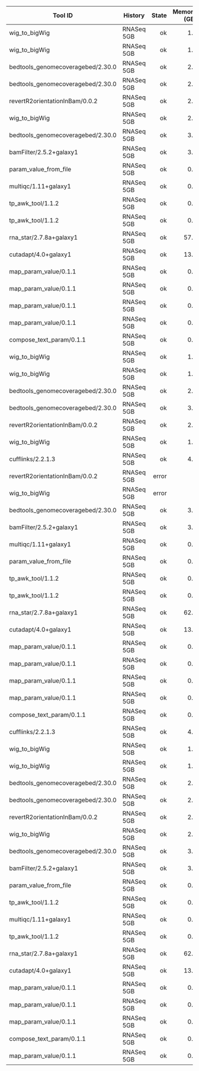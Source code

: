 | Tool ID | History | State | Memory (GB) | Runtime (sec)|
|---|---|---:|---:|---:|
| wig_to_bigWig | RNASeq 5GB | ok | 1.4 |    17 |
| wig_to_bigWig | RNASeq 5GB | ok | 1.3 |    17 |
| bedtools_genomecoveragebed/2.30.0 | RNASeq 5GB | ok | 2.5 |   156 |
| bedtools_genomecoveragebed/2.30.0 | RNASeq 5GB | ok | 2.8 |   154 |
| revertR2orientationInBam/0.0.2 | RNASeq 5GB | ok | 2.2 |   457 |
| wig_to_bigWig | RNASeq 5GB | ok | 2.6 |    36 |
| bedtools_genomecoveragebed/2.30.0 | RNASeq 5GB | ok | 3.8 |   204 |
| bamFilter/2.5.2+galaxy1 | RNASeq 5GB | ok | 3.8 |   725 |
| param_value_from_file | RNASeq 5GB | ok | 0.2 |     4 |
| multiqc/1.11+galaxy1 | RNASeq 5GB | ok | 0.1 |    14 |
| tp_awk_tool/1.1.2 | RNASeq 5GB | ok | 0.1 |     1 |
| tp_awk_tool/1.1.2 | RNASeq 5GB | ok | 0.1 |     2 |
| rna_star/2.7.8a+galaxy1 | RNASeq 5GB | ok | 57.2 |   695 |
| cutadapt/4.0+galaxy1 | RNASeq 5GB | ok | 13.5 |   390 |
| map_param_value/0.1.1 | RNASeq 5GB | ok | 0.2 |     4 |
| map_param_value/0.1.1 | RNASeq 5GB | ok | 0.2 |     3 |
| map_param_value/0.1.1 | RNASeq 5GB | ok | 0.2 |     4 |
| map_param_value/0.1.1 | RNASeq 5GB | ok | 0.2 |     3 |
| compose_text_param/0.1.1 | RNASeq 5GB | ok | 0.2 |     4 |
| wig_to_bigWig | RNASeq 5GB | ok | 1.4 |    18 |
| wig_to_bigWig | RNASeq 5GB | ok | 1.3 |    17 |
| bedtools_genomecoveragebed/2.30.0 | RNASeq 5GB | ok | 2.3 |   157 |
| bedtools_genomecoveragebed/2.30.0 | RNASeq 5GB | ok | 3.0 |   154 |
| revertR2orientationInBam/0.0.2 | RNASeq 5GB | ok | 2.2 |   450 |
| wig_to_bigWig | RNASeq 5GB | ok | 1.8 |    33 |
| cufflinks/2.2.1.3 | RNASeq 5GB | ok | 4.8 |  2849 |
| revertR2orientationInBam/0.0.2 | RNASeq 5GB | error |  |  |
| wig_to_bigWig | RNASeq 5GB | error |  |  |
| bedtools_genomecoveragebed/2.30.0 | RNASeq 5GB | ok | 3.8 |   204 |
| bamFilter/2.5.2+galaxy1 | RNASeq 5GB | ok | 3.1 |   754 |
| multiqc/1.11+galaxy1 | RNASeq 5GB | ok | 0.1 |    12 |
| param_value_from_file | RNASeq 5GB | ok | 0.2 |     4 |
| tp_awk_tool/1.1.2 | RNASeq 5GB | ok | 0.1 |     1 |
| tp_awk_tool/1.1.2 | RNASeq 5GB | ok | 0.1 |     1 |
| rna_star/2.7.8a+galaxy1 | RNASeq 5GB | ok | 62.5 |   748 |
| cutadapt/4.0+galaxy1 | RNASeq 5GB | ok | 13.5 |   383 |
| map_param_value/0.1.1 | RNASeq 5GB | ok | 0.2 |     4 |
| map_param_value/0.1.1 | RNASeq 5GB | ok | 0.2 |     4 |
| map_param_value/0.1.1 | RNASeq 5GB | ok | 0.2 |     4 |
| map_param_value/0.1.1 | RNASeq 5GB | ok | 0.2 |     4 |
| compose_text_param/0.1.1 | RNASeq 5GB | ok | 0.2 |     3 |
| cufflinks/2.2.1.3 | RNASeq 5GB | ok | 4.1 |  2842 |
| wig_to_bigWig | RNASeq 5GB | ok | 1.4 |    17 |
| wig_to_bigWig | RNASeq 5GB | ok | 1.3 |    16 |
| bedtools_genomecoveragebed/2.30.0 | RNASeq 5GB | ok | 2.5 |   156 |
| bedtools_genomecoveragebed/2.30.0 | RNASeq 5GB | ok | 2.8 |   154 |
| revertR2orientationInBam/0.0.2 | RNASeq 5GB | ok | 2.2 |   456 |
| wig_to_bigWig | RNASeq 5GB | ok | 2.6 |    34 |
| bedtools_genomecoveragebed/2.30.0 | RNASeq 5GB | ok | 3.8 |   203 |
| bamFilter/2.5.2+galaxy1 | RNASeq 5GB | ok | 3.8 |   715 |
| param_value_from_file | RNASeq 5GB | ok | 0.2 |     4 |
| tp_awk_tool/1.1.2 | RNASeq 5GB | ok | 0.1 |     1 |
| multiqc/1.11+galaxy1 | RNASeq 5GB | ok | 0.1 |     7 |
| tp_awk_tool/1.1.2 | RNASeq 5GB | ok | 0.1 |     1 |
| rna_star/2.7.8a+galaxy1 | RNASeq 5GB | ok | 62.5 |   697 |
| cutadapt/4.0+galaxy1 | RNASeq 5GB | ok | 13.5 |   357 |
| map_param_value/0.1.1 | RNASeq 5GB | ok | 0.2 |     4 |
| map_param_value/0.1.1 | RNASeq 5GB | ok | 0.2 |     3 |
| map_param_value/0.1.1 | RNASeq 5GB | ok | 0.2 |     4 |
| compose_text_param/0.1.1 | RNASeq 5GB | ok | 0.2 |     4 |
| map_param_value/0.1.1 | RNASeq 5GB | ok | 0.2 |     4 |
